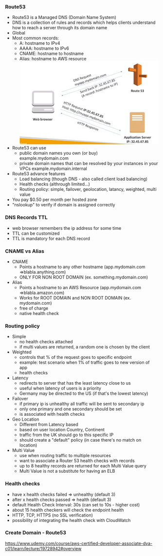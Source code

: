 ### Route53  ###
* Route53 is a Managed DNS (Domain Name System)
* DNS is a collection of rules and records which helps clients understand how to  reach a server through its domain name
* Global
* Most common records: 
    * A: hostname to IPv4
    * AAAA: hostname to IPv6
    * CNAME: hostname to hostname
    * Alias: hostname to AWS resource
 ![](.08_aws_Route53_images/aim1.jpg) 
* Route53 can use
    * public domain names you own (or buy)  
        example.mydomain.com
    * private domain names that can be resolved by your instances in your VPCs
        example.mydomain.internal
* Route53 advance features
    * Load balancing (though DNS - also called client load balancing)
    * Health checks (althrough limited...)
    * Routing policy: simple, failover, geolocation, latancy, weighted, multi value
* You pay $0.50 per month per hosted zone
* "nslookup" to verify if domain is assigned correctly 

### DNS Records TTL ###
* web browser remembers the ip address for some time 
* TTL can be customized
* TTL is mandatory for each DNS record

### CNAME vs Alias ###
* CNAME
    * Points a hostname to any other hostname (app.mydomain.com =>blabla.anything.com)
    * ONLY FOR NON ROOT DOMAIN (ex. something.mydomain.com)
* Alias
    * Points a hostname to an AWS Resource (app.mydomain.com =>blabla.amazon.com)
    * Works for ROOT DOMAIN and NON ROOT DOMAIN (ex. mydomain.com)
    * free of charge
    * native health check
    
### Routing policy ###
* Simple 
    * no health checks attached
    * if multi values are returned, a random one is chosen by the client
* Weighted 
    * controls that % of the request goes to specific endpoint
    * example: test scenario when 1% of traffic goes to new version of app 
    * health checks
* Latency
    * redirects to server that has the least latency close to us
    * useful when latency of users is a priority
    * Germany may be directed to the US (if that's the lowest latency)
* Failover
    * if primary ip is unhealthy all traffic will be sent to secondary ip
    * only one primary and one secondary should be set  
    * is associated with health checks
* Geo Location
    * Different from Latency based
    * based on user location Country, Continent 
    * traffic from the UK should go to this specific IP
    * should create a "default" policy (in case there's no match on location)
* Multi Value 
    * use when routing traffic to multiple resources
    * want to associate a Router 53 health checks with records
    * up to 8 healthy records are returned for each Multi Value query
    * Multi Value is not a substitute for having an ELB
     


### Health checks ###
* have x health checks failed => unhealthy (default 3)
* after x health checks passed => health (default 3)
* default Health Check Interval: 30s (can set to 10s - higher cost)
* about 15 health checkers will check the endpoint health
* HTTP, TCP, HTTPS (no SSL verification)
* possibility of integrating the health check with CloudWatch

    
    
    
    
### Create Domain - Route53  ###
https://www.udemy.com/course/aws-certified-developer-associate-dva-c01/learn/lecture/19728942#overview


